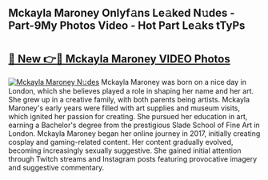 ## Mckayla Maroney Onlyf𝚊ns Le𝚊ked N𝚞des - Part-9My Photos Video - Hot Part Le𝚊ks tTyPs

# <h2><a href="http://ab87203.deff.icu/?id=Mckayla+Maroney">🔗 New 👉🔴 Mckayla Maroney VIDEO Photos</a></h2>

[![Mckayla Maroney N𝚞des](https://i.imgur.com/rIISA9y.gif)](http://ab87203.deff.icu/?id=Mckayla+Maroney)
Mckayla Maroney was born on a nice day in London, which she believes played a role in shaping her name and her art. She grew up in a creative family, with both parents being artists. Mckayla Maroney's early years were filled with art supplies and museum visits, which ignited her passion for creating. She pursued her education in art, earning a Bachelor's degree from the prestigious Slade School of Fine Art in London. Mckayla Maroney began her online journey in 2017, initially creating cosplay and gaming-related content. Her content gradually evolved, becoming increasingly sexually suggestive. She gained initial attention through Twitch streams and Instagram posts featuring provocative imagery and suggestive commentary.
